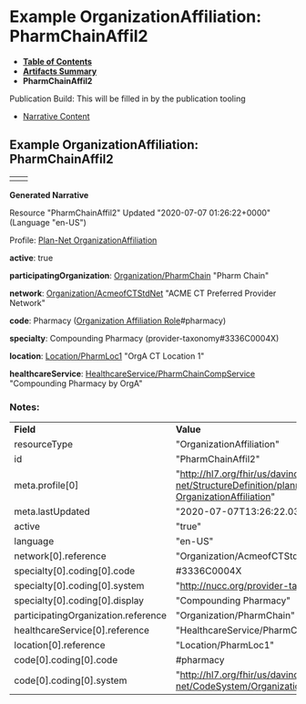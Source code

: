 # Example OrganizationAffiliation: PharmChainAffil2

* [**Table of Contents**](toc.html)
* [**Artifacts Summary**](artifacts.html)
* **PharmChainAffil2**

Publication Build: This will be filled in by the publication tooling

* [Narrative Content](#)

## Example OrganizationAffiliation: PharmChainAffil2

|  |  |
| --- | --- |
|  | |

**Generated Narrative**

Resource "PharmChainAffil2" Updated "2020-07-07 01:26:22+0000" (Language "en-US")

Profile: [Plan-Net OrganizationAffiliation](StructureDefinition-plannet-OrganizationAffiliation.html)

**active**: true

**participatingOrganization**: [Organization/PharmChain](Organization-PharmChain.html) "Pharm Chain"

**network**: [Organization/AcmeofCTStdNet](Organization-AcmeofCTStdNet.html) "ACME CT Preferred Provider Network"

**code**: Pharmacy  ([Organization Affiliation Role](CodeSystem-OrganizationAffiliationRoleCS.html)#pharmacy)

**specialty**: Compounding Pharmacy  (provider-taxonomy#3336C0004X)

**location**: [Location/PharmLoc1](Location-PharmLoc1.html) "OrgA CT Location 1"

**healthcareService**: [HealthcareService/PharmChainCompService](HealthcareService-PharmChainCompService.html) "Compounding Pharmacy by OrgA"

### Notes:

|  |  |
| --- | --- |
| **Field** | **Value** |
| resourceType | "OrganizationAffiliation" |
| id | "PharmChainAffil2" |
| meta.profile[0] | "http://hl7.org/fhir/us/davinci-pdex-plan-net/StructureDefinition/plannet-OrganizationAffiliation" |
| meta.lastUpdated | "2020-07-07T13:26:22.0314215+00:00" |
| active | "true" |
| language | "en-US" |
| network[0].reference | "Organization/AcmeofCTStdNet" |
| specialty[0].coding[0].code | #3336C0004X |
| specialty[0].coding[0].system | "http://nucc.org/provider-taxonomy" |
| specialty[0].coding[0].display | "Compounding Pharmacy" |
| participatingOrganization.reference | "Organization/PharmChain" |
| healthcareService[0].reference | "HealthcareService/PharmChainCompService" |
| location[0].reference | "Location/PharmLoc1" |
| code[0].coding[0].code | #pharmacy |
| code[0].coding[0].system | "http://hl7.org/fhir/us/davinci-pdex-plan-net/CodeSystem/OrganizationAffiliationRoleCS" |
